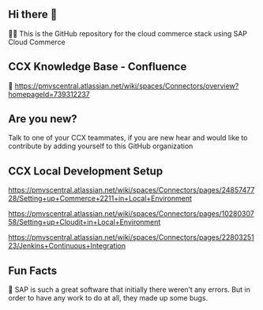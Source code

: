 ## Hi there 👋
🙋‍♀️ This is the GitHub repository for the cloud commerce stack using SAP Cloud Commerce

## CCX Knowledge Base - Confluence
🌈 https://pmvscentral.atlassian.net/wiki/spaces/Connectors/overview?homepageId=739312237

## Are you new?
Talk to one of your CCX teammates, if you are new hear and would like to contribute by adding yourself to this GitHub organization

## CCX Local Development Setup
https://pmvscentral.atlassian.net/wiki/spaces/Connectors/pages/2485747728/Setting+up+Commerce+2211+in+Local+Environment

https://pmvscentral.atlassian.net/wiki/spaces/Connectors/pages/1028030758/Setting+up+Cloudit+in+Local+Environment

https://pmvscentral.atlassian.net/wiki/spaces/Connectors/pages/2280325123/Jenkins+Continuous+Integration

## Fun Facts
🍿 SAP is such a great software that initially there weren’t any errors. But in order to have any work to do at all, they made up some bugs.
<!--

**Here are some ideas to get you started:**

🙋‍♀️ A short introduction - what is your organization all about?
🌈 Contribution guidelines - how can the community get involved?
👩‍💻 Useful resources - where can the community find your docs? Is there anything else the community should know?
🍿 Fun facts - what does your team eat for breakfast?
🧙 Remember, you can do mighty things with the power of [Markdown](https://docs.github.com/github/writing-on-github/getting-started-with-writing-and-formatting-on-github/basic-writing-and-formatting-syntax)
-->
